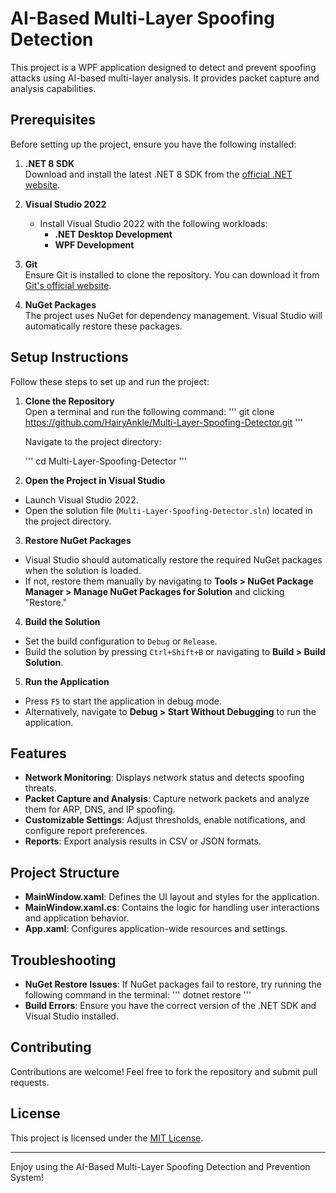# AI-Based Multi-Layer Spoofing Detection

This project is a WPF application designed to detect and prevent spoofing attacks using AI-based multi-layer analysis. It provides packet capture and analysis capabilities.

## Prerequisites

Before setting up the project, ensure you have the following installed:

1. **.NET 8 SDK**  
   Download and install the latest .NET 8 SDK from the [official .NET website](https://dotnet.microsoft.com/).

2. **Visual Studio 2022**  
   - Install Visual Studio 2022 with the following workloads:
     - **.NET Desktop Development**
     - **WPF Development**

3. **Git**  
   Ensure Git is installed to clone the repository. You can download it from [Git's official website](https://git-scm.com/).

4. **NuGet Packages**  
   The project uses NuGet for dependency management. Visual Studio will automatically restore these packages.   

## Setup Instructions

Follow these steps to set up and run the project:

1. **Clone the Repository**  
   Open a terminal and run the following command:
   '''
   git clone https://github.com/HairyAnkle/Multi-Layer-Spoofing-Detector.git
   '''
   
   Navigate to the project directory:

   '''
   cd Multi-Layer-Spoofing-Detector
   '''
   
3. **Open the Project in Visual Studio**  
- Launch Visual Studio 2022.
- Open the solution file (`Multi-Layer-Spoofing-Detector.sln`) located in the project directory.

3. **Restore NuGet Packages**  
- Visual Studio should automatically restore the required NuGet packages when the solution is loaded.
- If not, restore them manually by navigating to __Tools > NuGet Package Manager > Manage NuGet Packages for Solution__ and clicking "Restore."

4. **Build the Solution**  
- Set the build configuration to `Debug` or `Release`.
- Build the solution by pressing `Ctrl+Shift+B` or navigating to __Build > Build Solution__.

5. **Run the Application**  
- Press `F5` to start the application in debug mode.
- Alternatively, navigate to __Debug > Start Without Debugging__ to run the application.

## Features

- **Network Monitoring**: Displays network status and detects spoofing threats.
- **Packet Capture and Analysis**: Capture network packets and analyze them for ARP, DNS, and IP spoofing.
- **Customizable Settings**: Adjust thresholds, enable notifications, and configure report preferences.
- **Reports**: Export analysis results in CSV or JSON formats.

## Project Structure
- **MainWindow.xaml**: Defines the UI layout and styles for the application.
- **MainWindow.xaml.cs**: Contains the logic for handling user interactions and application behavior.
- **App.xaml**: Configures application-wide resources and settings.

## Troubleshooting

- **NuGet Restore Issues**: If NuGet packages fail to restore, try running the following command in the terminal:
  '''
  dotnet restore
  '''
- **Build Errors**: Ensure you have the correct version of the .NET SDK and Visual Studio installed.

## Contributing

Contributions are welcome! Feel free to fork the repository and submit pull requests.

## License

This project is licensed under the [MIT License](LICENSE).

---

Enjoy using the AI-Based Multi-Layer Spoofing Detection and Prevention System!

   
